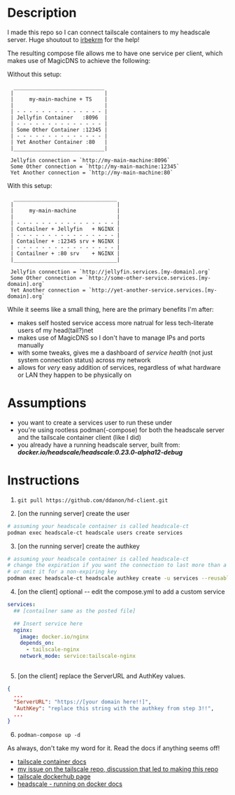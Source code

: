 # Description

I made this repo so I can connect tailscale containers to my headscale server. Huge shoutout to [irbekrm](https://github.com/irbekrm) for the help!

The resulting compose file allows me to have one service per client, which makes use of MagicDNS to achieve the following:

Without this setup:

```
  _____________________________
 |                             |
 |     my-main-machine + TS    |
 |                             |
 | - - - - - - - - - - - - - - |
 | Jellyfin Container   :8096  |
 | - - - - - - - - - - - - - - |
 | Some Other Container :12345 |
 | - - - - - - - - - - - - - - |
 | Yet Another Container :80   |
 |_____________________________|

 Jellyfin connection = `http://my-main-machine:8096`
 Some Other connection = `http://my-main-machine:12345`
 Yet Another connection = `http://my-main-machine:80`
```

With this setup:

```
  _________________________________
 |                                 |
 |     my-main-machine             |
 |                                 |
 | - - - - - - - - - - - - - - - - |
 | Contailner + Jellyfin   + NGINX |
 | - - - - - - - - - - - - - - - - |
 | Contailner + :12345 srv + NGINX |
 | - - - - - - - - - - - - - - - - |
 | Contailner + :80 srv    + NGINX |
 |_________________________________|

 Jellyfin connection = `http://jellyfin.services.[my-domain].org`
 Some Other connection = `http://some-other-service.services.[my-domain].org`
 Yet Another connection = `http://yet-another-service.services.[my-domain].org`
```


While it seems like a small thing, here are the primary benefits I'm after:
- makes self hosted service access more natrual for less tech-literate users of my head(tail?)net
- makes use of MagicDNS so I don't have to manage IPs and ports manually
- with some tweaks, gives me a dashboard of _service health_ (not just system connection status) across my network
- allows for _very_ easy addition of services, regardless of what hardware or LAN they happen to be physically on

# Assumptions

- you want to create a services user to run these under
- you're using rootless podman(-compose) for both the headscale server and the tailscale container client (like I did)
- you already have a running headscale server, built from: _**docker.io/headscale/headscale:0.23.0-alpha12-debug**_

# Instructions

1. `git pull https://github.com/ddanon/hd-client.git`

2. [on the running server] create the user

```bash
# assuming your headscale container is called headscale-ct
podman exec headscale-ct headscale users create services
```

3. [on the running server] create the authkey

```bash
# assuming your headscale container is called headscale-ct
# change the expiration if you want the connection to last more than a day
# or omit it for a non-expiring key
podman exec headscale-ct headscale authkey create -u services --reusable --expiration 24h
```

4. [on the client] optional -- edit the compose.yml to add a custom service

```compose.yml
services:
  ## [contailner same as the posted file]

  ## Insert service here
  nginx:
    image: docker.io/nginx
    depends_on:
      - tailscale-nginx
    network_mode: service:tailscale-nginx
  
```

5. [on the client] replace the ServerURL and AuthKey values.

```json
{
  ...
  "ServerURL": "https://[your domain here!!]",
  "AuthKey": "replace this string with the authkey from step 3!!",
  ...
}
```

6. `podman-compose up -d`

As always, don't take my word for it. Read the docs if anything seems off!

- [tailscale container docs](https://tailscale.com/kb/1282/docker)
- [my issue on the tailscale repo, discussion that led to making this repo](https://github.com/tailscale/tailscale/issues/12831)
- [tailscale dockerhub page](https://hub.docker.com/r/tailscale/tailscale)
- [headscale - running on docker docs](https://github.com/juanfont/headscale/blob/main/docs/running-headscale-container.md)

